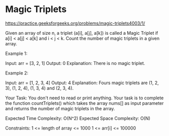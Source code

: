 # Magic Triplets



https://practice.geeksforgeeks.org/problems/magic-triplets4003/1/



Given an array of size n, a triplet (a[i], a[j], a[k]) is called a Magic Triplet if a[i] < a[j] < a[k] and i < j < k.  Count the number of magic triplets in a given array.
 

Example 1:

Input: arr = [3, 2, 1]
Output: 0
Explanation: There is no magic triplet.

Example 2:

Input: arr = [1, 2, 3, 4]
Output: 4
Explanation: Fours magic triplets are 
(1, 2, 3), (1, 2, 4), (1, 3, 4) and 
(2, 3, 4).
 

Your Task:
You don't need to read or print anything. Your task is to complete the function countTriplets() which takes the array nums[] as input parameter and returns the number of magic triplets in the array.

 

Expected Time Complexity: O(N^2) 
Expected Space Complexity: O(N)
 

Constraints:
1 <= length of array <= 1000
1 <= arr[i] <= 100000
